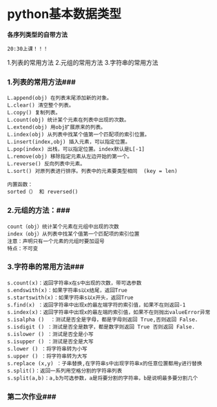 # python基本数据类型

**各序列类型的自带方法**

`20:30上课！！！`

1.列表的常用方法
2.元组的常用方法
3.字符串的常用方法

### 1.列表的常用方法###

```
L.append(obj) 在列表末尾添加新的对象。
L.clear() 清空整个列表。
L.copy() 复制列表。
L.count(obj) 统计某个元素在列表中出现的次数。
L.extend(obj) 用obj扩展原来的列表。 
L.index(obj) 从列表中找某个值第一个匹配项的索引位置。
L.insert(index,obj) 插入元素，可以指定位置。
L.pop(index) 出栈，可以指定位置。index默认是L[-1]
L.remove(obj) 移除指定元素从左边开始的第一个。
L.reverse() 反向列表中元素。
L.sort() 对原列表进行排序。列表中的元素要类型相同  (key = len)
    
内置函数：
sorted（） 和 reversed()
```

### 2.元组的方法：###

```
count（obj）统计某个元素在元组中出现的次数
index（obj）从列表中找某个值第一个匹配项的索引位置
注意：声明只有一个元素的元组时要加逗号
特点：不可变
```

### 3.字符串的常用方法###

```
s.count(x)：返回字符串x在s中出现的次数，带可选参数
s.endswith(x)：如果字符串s以x结尾，返回True
s.startswith(x)：如果字符串s以x开头，返回True
s.find(x) ：返回字符串中出现x的最左端字符的索引值，如果不在则返回-1
s.index(x)：返回字符串中出现x的最左端的索引值，如果不在则抛出valueError异常
s.isalpha ()  ：测试是否全是字母，都是字母则返回 True,否则返回 False.
s.isdigit () ：测试是否全是数字，都是数字则返回 True 否则返回 False.
s.islower () ：测试是否全是小写
s.isupper () ：测试是否全是大写
s.lower () ：将字符串转为小写
s.upper () ：将字符串转为大写 
s.replace (x,y) ：子串替换,在字符串s中出现字符串x的任意位置都用y进行替换
s.split()：返回一系列用空格分割的字符串列表
s.split(a,b)：a,b为可选参数，a是将要分割的字符串，b是说明最多要分割几个
```



### 第二次作业###

```

```

